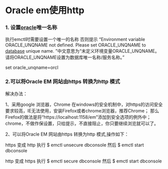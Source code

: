 # Oracle em使用http

### 1. 设置[oracle](https://so.csdn.net/so/search?q=oracle&spm=1001.2101.3001.7020)唯一名称

执行emctl时需要设置一个唯一的名称 否则提示 “Environment variable ORACLE_UNQNAME not defined. Please set ORACLE_UNQNAME to [database](https://so.csdn.net/so/search?q=database&spm=1001.2101.3001.7020) unique name. ”中文意思为“未定义环境变量ORACLE_UNQNAME。 请将ORACLE_UNQNAME设置为数据库唯一名称/服务名称。”

set oracle_unqname=orcl

### 2.可以将Oracle EM 网站由https 转换为http 模式

解决办法：

1、采用google 浏览器，Chrome
在windows的安全机制中，对https的访问安全要求较高，IE无法使用，安装Firefox或者chrome浏览器，推荐Chrome；
那么Firefox的做法是将“https://localhost:1158/em”添加到安全选项的例外中；
chrome，不做作保设置，只给提示，不直接阻止，你只要继续浏览就可以了。

2、可以将Oracle EM 网站由https 转换为http 模式,操作如下：

https 变成 http
执行 $ emctl unsecure dbconsole
然后 $ emctl start dbconsole

http 变成 https
执行 $ emctl secure dbconsole
然后 $ emctl start dbconsole